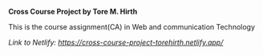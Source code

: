 **Cross Course Project by Tore M. Hirth**

This is the course assignment(CA) in Web and communication Technology

*Link to Netlify: https://cross-course-project-torehirth.netlify.app/*
